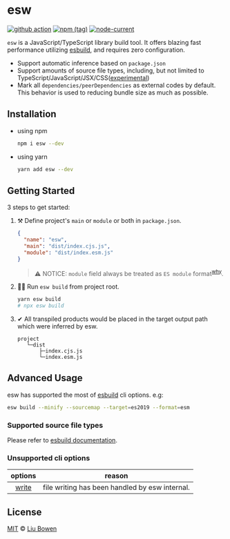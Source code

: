 # esw

[![github action](https://github.com/lbwa/esw/actions/workflows/test.yml/badge.svg)](https://github.com/lbwa/esw/actions) [![npm (tag)](https://img.shields.io/npm/v/esw/latest?style=flat-square)](https://www.npmjs.com/package/esw) [![node-current](https://img.shields.io/node/v/esw?style=flat-square)](https://nodejs.org/en/download/)

`esw` is a JavaScript/TypeScript library build tool. It offers blazing fast performance utilizing [esbuild](https://esbuild.github.io), and requires zero configuration.

- Support automatic inference based on `package.json`
- Support amounts of source file types, including, but not limited to TypeScript/JavaScript/JSX/CSS([experimental](https://esbuild.github.io/content-types/#css))
- Mark all `dependencies/peerDependencies` as external codes by default. This behavior is used to reducing bundle size as much as possible.

## Installation

- using npm

  ```bash
  npm i esw --dev
  ```

- using yarn

  ```bash
  yarn add esw --dev
  ```

## Getting Started

3 steps to get started:

1. ⚒️ Define project's `main` or `module` or both in `package.json`.

   ```json
   {
     "name": "esw",
     "main": "dist/index.cjs.js",
     "module": "dist/index.esm.js"
   }
   ```

   > ⚠️ NOTICE: `module` field always be treated as `ES module` format<sup>[why](https://nodejs.org/api/packages.html#packages_dual_commonjs_es_module_packages)</sup>.

2. 👨‍💻 Run `esw build` from project root.

   ```bash
   yarn esw build
   # npx esw build
   ```

3. ✔ All transpiled products would be placed in the target output path which were inferred by esw.

   ```
   project
      └─dist
          ├─index.cjs.js
          └─index.esm.js
   ```

## Advanced Usage

esw has supported the most of [esbuild](https://github.com/evanw/esbuild) cli options. e.g:

```bash
esw build --minify --sourcemap --target=es2019 --format=esm
```

### Supported source file types

Please refer to [esbuild documentation](https://esbuild.github.io/content-types/).

### Unsupported cli options

|     options      |                     reason                     |
| :--------------: | :--------------------------------------------: |
| [write][o-write] | file writing has been handled by esw internal. |

[o-write]: https://esbuild.github.io/api/#write

## License

[MIT](./LICENSE) © [Liu Bowen](https://github.com/lbwa)
